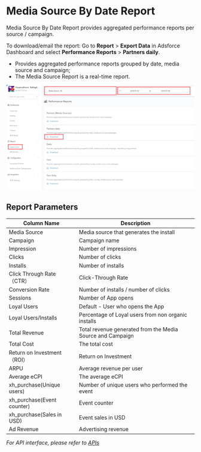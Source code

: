 # Media Source By Date Report

Media Source By Date Report provides aggregated performance reports per source / campaign. 

To download/email the report: Go to **Report** > **Export Data** in Adsforce Dashboard and select **Performance Reports** > **Partners daily**.

- Provides aggregated performance reports grouped by date, media source and campaign;
- The Media Source Report is a real-time report.

![media-source-by-date-report](media-source-by-date-report.png)



## Report Parameters

| Column Name                 | Description                                                |
| --------------------------- | ---------------------------------------------------------- |
| Media Source                | Media source that generates the install                    |
| Campaign                    | Campaign name                                              |
| Impression                  | Number of impressions                                      |
| Clicks                      | Number of clicks                                           |
| Installs                    | Number of installs                                         |
| Click Through Rate（CTR）   | Click-Through Rate                                         |
| Conversion Rate             | Number of installs / number of clicks                      |
| Sessions                    | Number of App opens                                        |
| Loyal Users                 | Default - User who opens the App                           |
| Loyal Users/Installs        | Percentage of Loyal users from non organic installs        |
| Total Revenue               | Total revenue generated from the Media Source and Campaign |
| Total Cost                  | The total cost                                             |
| Return on Investment（ROI） | Return on Investment                                       |
| ARPU                        | Average revenue per user                                   |
| Average eCPI                | The average eCPI                                           |
| xh_purchase(Unique users)   | Number of unique users who performed the event             |
| xh_purchase(Event counter)  | Event counter                                              |
| xh_purchase(Sales in USD)   | Event sales in USD                                         |
| Ad Revenue                  | Advertising revenue                                        |



*For API interface, please refer to [APIs](../../../APIs/README.md)*

